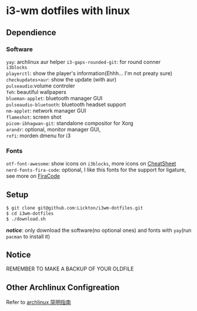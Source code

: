 # i3-wm dotfiles with linux

## Dependience

### Software

`yay`: archlinux aur helper
`i3-gaps-rounded-git`: for round conner  
`i3blocks`  
`playerctl`: show the player's information(Ehhh... I'm not preaty sure)  
`checkupdates+aur`: show the update (with aur)  
`pulseaudio`:volume controler  
`feh`: beautiful wallpapers  
`blueman-applet`: bluetooth manager GUI  
`pulseaudio-bluetooth`: bluetooth headset support  
`nm-applet`: network manager GUI  
`flameshot`: screen shot  
`picom-ibhagwan-git`: standalone compositor for Xorg  
`arandr`: optional, monitor manager GUI,  
`rofi`: morden dmenu for i3  

### Fonts

`otf-font-awesome`: show icons on `i3blocks`, more icons on [CheatSheet](https://fontawesome.com/search)  
`nerd-fonts-fira-code`: optional, I like this fonts for the support for ligature, see more on [FiraCode](https://github.com/tonsky/FiraCode)  

## Setup

```bash
$ git clone git@github.com:Lickton/i3wm-dotfiles.git
$ cd i3wm-dotfiles
$ ./download.sh
```
***notice***: only download the software(no optional ones) and fonts with `yay`(run `pacman` to install it)  

## Notice 

REMEMBER TO MAKE A BACKUP OF YOUR OLDFILE  

## Other Archlinux Configreation

Refer to [archlinux 简明指南](https://arch.icekylin.online/)
